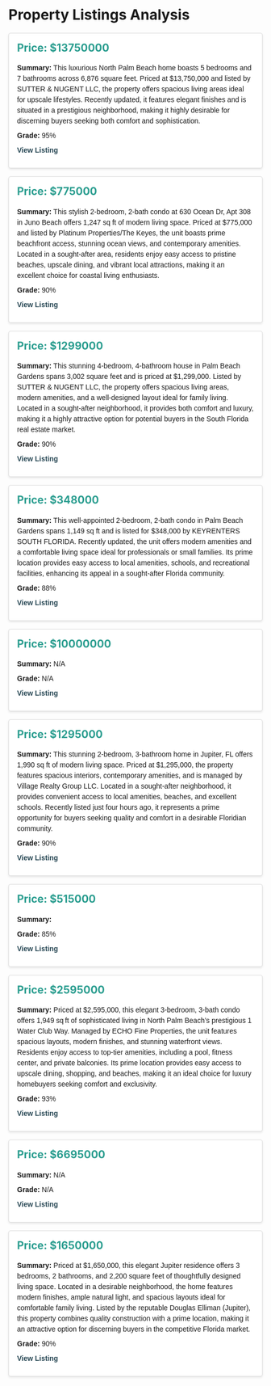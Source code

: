 
<style>
.property-card {
  border: 1px solid #ddd;
  border-radius: 4px;
  padding: 16px;
  margin-bottom: 16px;
  box-shadow: 0 2px 4px rgba(0,0,0,0.1);
  background-color: #fff;
}
.property-card h2 {
  margin-top: 0;
  font-size: 1.5em;
  color: #2a9d8f;
}
.property-card p {
  margin: 8px 0;
  line-height: 1.5;
  font-family: Arial, sans-serif;
}
.property-card a {
  color: #264653;
  text-decoration: none;
  font-weight: bold;
}
</style>

# Property Listings Analysis



<div class="property-card">
  <h2>Price: $13750000</h2>
  <p><strong>Summary:</strong> This luxurious North Palm Beach home boasts 5 bedrooms and 7 bathrooms across 6,876 square feet. Priced at $13,750,000 and listed by SUTTER & NUGENT LLC, the property offers spacious living areas ideal for upscale lifestyles. Recently updated, it features elegant finishes and is situated in a prestigious neighborhood, making it highly desirable for discerning buyers seeking both comfort and sophistication.</p>
  <p><strong>Grade:</strong> 95%</p>
  <p><a href="https://www.zillow.com/homedetails/2162-Radnor-Rd-North-Palm-Beach-FL-33408/46675881_zpid/" target="_blank">View Listing</a></p>
</div>


<div class="property-card">
  <h2>Price: $775000</h2>
  <p><strong>Summary:</strong> This stylish 2-bedroom, 2-bath condo at 630 Ocean Dr, Apt 308 in Juno Beach offers 1,247 sq ft of modern living space. Priced at $775,000 and listed by Platinum Properties/The Keyes, the unit boasts prime beachfront access, stunning ocean views, and contemporary amenities. Located in a sought-after area, residents enjoy easy access to pristine beaches, upscale dining, and vibrant local attractions, making it an excellent choice for coastal living enthusiasts.</p>
  <p><strong>Grade:</strong> 90%</p>
  <p><a href="https://www.zillow.com/homedetails/630-Ocean-Dr-APT-308-Juno-Beach-FL-33408/46800761_zpid/" target="_blank">View Listing</a></p>
</div>


<div class="property-card">
  <h2>Price: $1299000</h2>
  <p><strong>Summary:</strong> This stunning 4-bedroom, 4-bathroom house in Palm Beach Gardens spans 3,002 square feet and is priced at $1,299,000. Listed by SUTTER & NUGENT LLC, the property offers spacious living areas, modern amenities, and a well-designed layout ideal for family living. Located in a sought-after neighborhood, it provides both comfort and luxury, making it a highly attractive option for potential buyers in the South Florida real estate market.</p>
  <p><strong>Grade:</strong> 90%</p>
  <p><a href="https://www.zillow.com/homedetails/13391-William-Myers-Ct-Palm-Beach-Gardens-FL-33410/46674061_zpid/" target="_blank">View Listing</a></p>
</div>


<div class="property-card">
  <h2>Price: $348000</h2>
  <p><strong>Summary:</strong> This well-appointed 2-bedroom, 2-bath condo in Palm Beach Gardens spans 1,149 sq ft and is listed for $348,000 by KEYRENTERS SOUTH FLORIDA. Recently updated, the unit offers modern amenities and a comfortable living space ideal for professionals or small families. Its prime location provides easy access to local amenities, schools, and recreational facilities, enhancing its appeal in a sought-after Florida community.</p>
  <p><strong>Grade:</strong> 88%</p>
  <p><a href="https://www.zillow.com/homedetails/2916-Tuscany-Ct-APT-303-Palm-Beach-Gardens-FL-33410/71108953_zpid/" target="_blank">View Listing</a></p>
</div>


<div class="property-card">
  <h2>Price: $10000000</h2>
  <p><strong>Summary:</strong> N/A</p>
  <p><strong>Grade:</strong> N/A</p>
  <p><a href="https://www.zillow.com/homedetails/2408-Azure-Cir-Palm-Beach-Gardens-FL-33410/46675591_zpid/" target="_blank">View Listing</a></p>
</div>


<div class="property-card">
  <h2>Price: $1295000</h2>
  <p><strong>Summary:</strong> This stunning 2-bedroom, 3-bathroom home in Jupiter, FL offers 1,990 sq ft of modern living space. Priced at $1,295,000, the property features spacious interiors, contemporary amenities, and is managed by Village Realty Group LLC. Located in a sought-after neighborhood, it provides convenient access to local amenities, beaches, and excellent schools. Recently listed just four hours ago, it represents a prime opportunity for buyers seeking quality and comfort in a desirable Floridian community.</p>
  <p><strong>Grade:</strong> 90%</p>
  <p><a href="https://www.zillow.com/homedetails/202-Royal-Tern-Ct-Jupiter-FL-33477/66108254_zpid/" target="_blank">View Listing</a></p>
</div>


<div class="property-card">
  <h2>Price: $515000</h2>
  <p><strong>Summary:</strong> </p>
  <p><strong>Grade:</strong> 85%</p>
  <p><a href="https://www.zillow.com/homedetails/136-Lakeshore-Dr-APT-1010-North-Palm-Beach-FL-33408/46885708_zpid/" target="_blank">View Listing</a></p>
</div>


<div class="property-card">
  <h2>Price: $2595000</h2>
  <p><strong>Summary:</strong> Priced at $2,595,000, this elegant 3-bedroom, 3-bath condo offers 1,949 sq ft of sophisticated living in North Palm Beach’s prestigious 1 Water Club Way. Managed by ECHO Fine Properties, the unit features spacious layouts, modern finishes, and stunning waterfront views. Residents enjoy access to top-tier amenities, including a pool, fitness center, and private balconies. Its prime location provides easy access to upscale dining, shopping, and beaches, making it an ideal choice for luxury homebuyers seeking comfort and exclusivity.</p>
  <p><strong>Grade:</strong> 93%</p>
  <p><a href="https://www.zillow.com/homedetails/1-Water-Club-Way-APT-1801-North-Palm-Beach-FL-33408/247270984_zpid/" target="_blank">View Listing</a></p>
</div>


<div class="property-card">
  <h2>Price: $6695000</h2>
  <p><strong>Summary:</strong> N/A</p>
  <p><strong>Grade:</strong> N/A</p>
  <p><a href="https://www.zillow.com/homedetails/780-Harbour-Isle-Ct-North-Palm-Beach-FL-33410/54150495_zpid/" target="_blank">View Listing</a></p>
</div>


<div class="property-card">
  <h2>Price: $1650000</h2>
  <p><strong>Summary:</strong> Priced at $1,650,000, this elegant Jupiter residence offers 3 bedrooms, 2 bathrooms, and 2,200 square feet of thoughtfully designed living space. Located in a desirable neighborhood, the home features modern finishes, ample natural light, and spacious layouts ideal for comfortable family living. Listed by the reputable Douglas Elliman (Jupiter), this property combines quality construction with a prime location, making it an attractive option for discerning buyers in the competitive Florida market.</p>
  <p><strong>Grade:</strong> 90%</p>
  <p><a href="https://www.zillow.com/homedetails/1660-S-A1a-UNIT-222-Jupiter-FL-33477/46817066_zpid/" target="_blank">View Listing</a></p>
</div>
